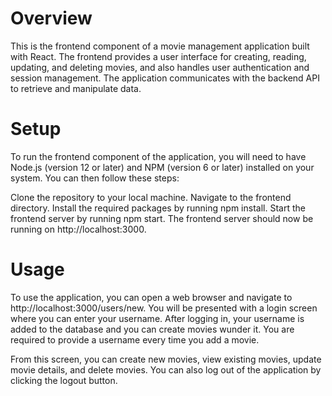 # Overview
This is the frontend component of a movie management application built with React. The frontend provides a user interface for creating, reading, updating, and deleting movies, and also handles user authentication and session management. The application communicates with the backend API to retrieve and manipulate data.

# Setup
To run the frontend component of the application, you will need to have Node.js (version 12 or later) and NPM (version 6 or later) installed on your system. You can then follow these steps:

Clone the repository to your local machine.
Navigate to the frontend directory.
Install the required packages by running npm install.
Start the frontend server by running npm start.
The frontend server should now be running on http://localhost:3000.

# Usage
To use the application, you can open a web browser and navigate to http://localhost:3000/users/new. You will be presented with a login screen where you can enter your username. After logging in, your username is added to the database and you can create movies wunder it. You are required to provide a username every time you add a movie.

From this screen, you can create new movies, view existing movies, update movie details, and delete movies. You can also log out of the application by clicking the logout button.





